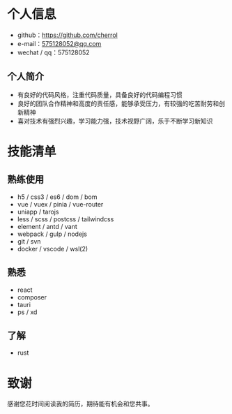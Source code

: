 # 个人信息
- github：<https://github.com/cherrol>
- e-mail：<575128052@qq.com>
- wechat / qq：575128052

## 个人简介

- 有良好的代码风格，注重代码质量，具备良好的代码编程习惯
- 良好的团队合作精神和高度的责任感，能够承受压力，有较强的吃苦耐劳和创新精神
- 喜对技术有强烈兴趣，学习能力强，技术视野广阔，乐于不断学习新知识


# 技能清单

## 熟练使用

- h5 / css3 / es6 / dom / bom
- vue / vuex / pinia / vue-router
- uniapp / tarojs
- less / scss / postcss / tailwindcss
- element / antd / vant
- webpack / gulp / nodejs
- git / svn
- docker / vscode / wsl(2)

## 熟悉

- react
- composer
- tauri
- ps / xd

## 了解

- rust

# 致谢

感谢您花时间阅读我的简历，期待能有机会和您共事。
